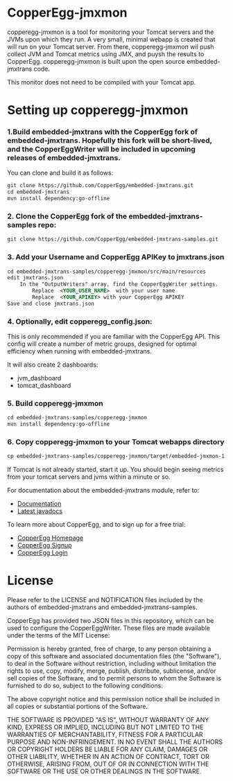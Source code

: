 # CopperEgg-jmxmon

  copperegg-jmxmon is a tool for monitoring your Tomcat servers and the JVMs upon which they run. 
A very small, minimal webapp is created that will run on your Tomcat server. From there, copperegg-jmxmon wil push collect JVM and Tomcat metrics using JMX, and puysh the results to CopperEgg.
copperegg-jmxmon is built upon the open source embedded-jmxtrans code.

  This monitor does not need to be compiled with your Tomcat app. 

# Setting up copperegg-jmxmon

### 1.Build embedded-jmxtrans with the CopperEgg fork of embedded-jmxtrans. Hopefully this fork will be short-lived, and the CopperEggWriter will be included in upcoming releases of embedded-jmxtrans.
  
  You can clone and build it as follows:

```xml
git clone https://github.com/CopperEgg/embedded-jmxtrans.git
cd embedded-jmxtrans
mvn install dependency:go-offline
```

### 2. Clone the CopperEgg fork of the embedded-jmxtrans-samples repo:

```xml
git clone https://github.com/CopperEgg/embedded-jmxtrans-samples.git
```

### 3. Add your Username and CopperEgg APIKey to jmxtrans.json

```xml
cd embedded-jmxtrans-samples/copperegg-jmxmon/src/main/resources
edit jmxtrans.json
    In the "OutputWriters" array, find the CopperEggWriter settings.
        Replace  <YOUR_USER_NAME>  with your user name
        Replace  <YOUR_APIKEY> with your CopperEgg APIKEY
Save and close jmxtrans.json
```

### 4. Optionally, edit copperegg_config.json:

This is only recommended if you are familiar with the CopperEgg API. 
This config will create a number of metric groups, designed for optimal efficiency when running with embedded-jmxtrans.

It will also create 2 dashboards:
 * jvm_dashboard  
 * tomcat_dashboard  

### 5. Build copperegg-jmxmon 

```xml
cd embedded-jmxtrans-samples/copperegg-jmxmon
mvn install dependency:go-offline
```

### 6. Copy copperegg-jmxmon to your Tomcat webapps directory 

```xml
cp embedded-jmxtrans-samples/copperegg-jmxmon/target/embedded-jmxmon-1.0-SNAPSHOT.war $CATALINA_HOME/webapps/
```

If Tomcat is not already started, start it up.
You should begin seeing metrics from your tomcat servers and jvms within a minute or so.


For documentation about the embedded-jmxtrans module, refer to:
* [Documentation](https://github.com/jmxtrans/embedded-jmxtrans/wiki)
* [Latest javadocs](http://jmxtrans.github.com/embedded-jmxtrans/apidocs/)

To learn more about CopperEgg, and to sign up for a free trial: 
* [CopperEgg Homepage](http://www.copperegg.com)
* [CopperEgg Signup](https://app.copperegg.com/signup)
* [CopperEgg Login](https://app.copperegg.com/login)


License
==================

Please refer to the LICENSE and NOTIFICATION files included by the authors of embedded-jmxtrans and embedded-jmxtrans-samples.

CopperEgg has provided two JSON files in this repository, which can be used to configure the CopperEggWriter. 
These files are made available under the terms of the MIT License:

Permission is hereby granted, free of charge, to any person obtaining a
copy of this software and associated documentation files (the "Software"),
to deal in the Software without restriction, including without
limitation the rights to use, copy, modify, merge, publish, distribute,
sublicense, and/or sell copies of the Software, and to permit persons
to whom the Software is furnished to do so, subject to the following conditions:

The above copyright notice and this permission notice shall be included
in all copies or substantial portions of the Software.

THE SOFTWARE IS PROVIDED "AS IS", WITHOUT WARRANTY OF ANY KIND, EXPRESS
OR IMPLIED, INCLUDING BUT NOT LIMITED TO THE WARRANTIES OF MERCHANTABILITY,
FITNESS FOR A PARTICULAR PURPOSE AND NON-INFRINGEMENT. IN NO EVENT SHALL
THE AUTHORS OR COPYRIGHT HOLDERS BE LIABLE FOR ANY CLAIM, DAMAGES OR
OTHER LIABILITY, WHETHER IN AN ACTION OF CONTRACT, TORT OR OTHERWISE,
ARISING FROM, OUT OF OR IN CONNECTION WITH THE SOFTWARE OR THE USE OR
OTHER DEALINGS IN THE SOFTWARE.

